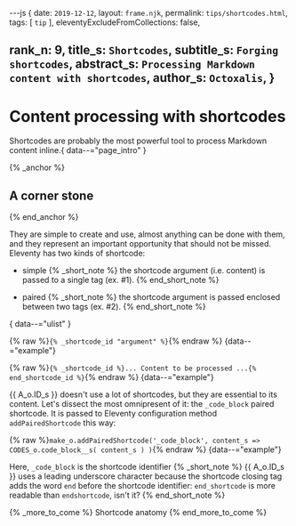 ---js
{
  date:      `2019-12-12`,
  layout:    `frame.njk`,
  permalink: `tips/shortcodes.html`,
  tags:      [ `tip` ],
  eleventyExcludeFromCollections: false,

  rank_n:     9,
  title_s:     `Shortcodes`,
  subtitle_s:  `Forging shortcodes`,
  abstract_s:  `Processing Markdown content with shortcodes`,
  author_s:    `Octoxalis`,
}
---
[comment]: # (======== Post ========)
# Content processing with shortcodes

Shortcodes are probably the most powerful tool to process Markdown content inline.{ data--="page_intro" }

{% _anchor %}
## A corner stone
{% end_anchor %}


They are simple to create and use, almost anything can be done with them, and they represent an important opportunity that should not be missed. Eleventy has two kinds of shortcode:
+ simple
{% _short_note %}
the shortcode argument (i.e. content) is passed to a single tag (ex. #1).
{% end_short_note %}

+ paired
{% _short_note %}
the shortcode argument is passed enclosed between two tags (ex. #2).
{% end_short_note %}

{ data--="ulist" }


{% raw %}`{% _shortcode_id "argument" %}`{% endraw %}
{data--="example"}

{% raw %}`{% _shortcode_id %}... Content to be processed ...{% end_shortcode_id %}`{% endraw %}
{data--="example"}

{{ A_o.ID_s }} doesn't use a lot of shortcodes, but they are essential to its content. Let's dissect the most omnipresent of it: the `_code_block` paired shortcode.
It is passed to Eleventy configuration method `addPairedShortcode` this way:

{% raw %}`make_o.addPairedShortcode('_code_block', content_s => CODES_o.code_block__s( content_s ) )`{% endraw %}
{data--="example"}

Here, `_code_block` is the shortcode identifier
{% _short_note %}
{{ A_o.ID_s }} uses a leading underscore character because the shortcode closing tag adds the word `end` before the shortcode identifier: `end_shortcode` is more readable than `endshortcode`, isn't it?
{% end_short_note %}

{% _more_to_come %}
Shortcode anatomy
{% end_more_to_come %}


[comment]: # (======== Links ========)